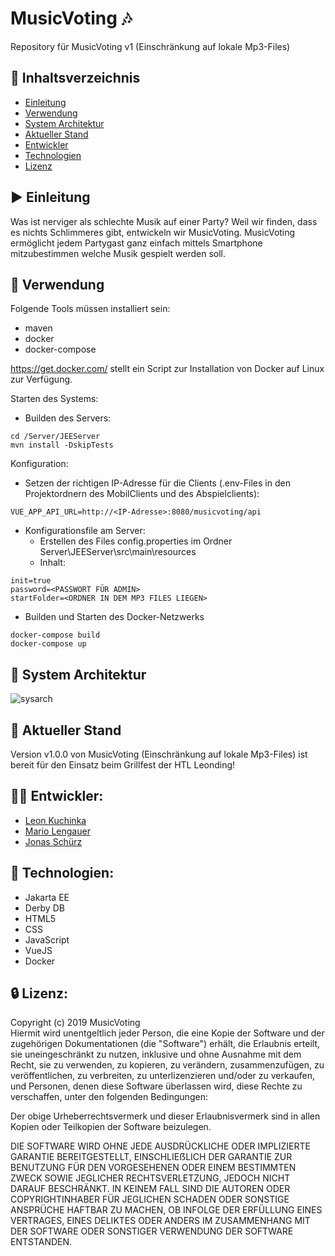 # MusicVoting :notes:

Repository für MusicVoting v1 (Einschränkung auf lokale Mp3-Files)

## :bookmark_tabs: Inhaltsverzeichnis
- [Einleitung](#arrow_forward-einleitung)
- [Verwendung](#rocket-verwendung)
- [System Architektur](#ferris_wheel-system-architektur)
- [Aktueller Stand](#hammer-aktueller-stand)
- [Entwickler](#guardsman-entwickler)
- [Technologien](#wrench-technologien)
- [Lizenz](#lock-lizenz)

## :arrow_forward: Einleitung
Was ist nerviger als schlechte Musik auf einer Party? 
Weil wir finden, dass es nichts Schlimmeres gibt, entwickeln wir MusicVoting. MusicVoting ermöglicht jedem Partygast ganz einfach mittels Smartphone mitzubestimmen welche Musik gespielt werden soll.

## :rocket: Verwendung
Folgende Tools müssen installiert sein:
- maven
- docker
- docker-compose 

https://get.docker.com/ stellt ein Script zur Installation von Docker auf Linux zur Verfügung.

Starten des Systems:
- Builden des Servers:
```
cd /Server/JEEServer
mvn install -DskipTests
```

Konfiguration:
- Setzen der richtigen IP-Adresse für die Clients (.env-Files in den Projektordnern des MobilClients und des Abspielclients):
```
VUE_APP_API_URL=http://<IP-Adresse>:8080/musicvoting/api
```

- Konfigurationsfile am Server:
  - Erstellen des Files config.properties im Ordner Server\JEEServer\src\main\resources
  - Inhalt:
```
init=true
password=<PASSWORT FÜR ADMIN>
startFolder=<ORDNER IN DEM MP3 FILES LIEGEN>
```


- Builden und Starten des Docker-Netzwerks
```
docker-compose build
docker-compose up
```


## :ferris_wheel: System Architektur
![sysarch](/img/systemarchitektur.png)

## :hammer: Aktueller Stand

Version v1.0.0 von MusicVoting (Einschränkung auf lokale Mp3-Files) ist bereit für den Einsatz beim Grillfest der HTL Leonding!


## :guardsman: Entwickler:
- [Leon Kuchinka](https://github.com/leonkuchinka)
- [Mario Lengauer](https://github.com/lengauermario)
- [Jonas Schürz](https://github.com/jonasschuerz)

## :wrench: Technologien:

- Jakarta EE
- Derby DB
- HTML5
- CSS
- JavaScript
- VueJS
- Docker


## :lock: Lizenz:

Copyright (c) 2019 MusicVoting </br>
Hiermit wird unentgeltlich jeder Person, die eine Kopie der Software und der zugehörigen Dokumentationen (die "Software") erhält, die Erlaubnis erteilt, sie uneingeschränkt zu nutzen, inklusive und ohne Ausnahme mit dem Recht, sie zu verwenden, zu kopieren, zu verändern, zusammenzufügen, zu veröffentlichen, zu verbreiten, zu unterlizenzieren und/oder zu verkaufen, und Personen, denen diese Software überlassen wird, diese Rechte zu verschaffen, unter den folgenden Bedingungen:

Der obige Urheberrechtsvermerk und dieser Erlaubnisvermerk sind in allen Kopien oder Teilkopien der Software beizulegen.

DIE SOFTWARE WIRD OHNE JEDE AUSDRÜCKLICHE ODER IMPLIZIERTE GARANTIE BEREITGESTELLT, EINSCHLIEẞLICH DER GARANTIE ZUR BENUTZUNG FÜR DEN VORGESEHENEN ODER EINEM BESTIMMTEN ZWECK SOWIE JEGLICHER RECHTSVERLETZUNG, JEDOCH NICHT DARAUF BESCHRÄNKT. IN KEINEM FALL SIND DIE AUTOREN ODER COPYRIGHTINHABER FÜR JEGLICHEN SCHADEN ODER SONSTIGE ANSPRÜCHE HAFTBAR ZU MACHEN, OB INFOLGE DER ERFÜLLUNG EINES VERTRAGES, EINES DELIKTES ODER ANDERS IM ZUSAMMENHANG MIT DER SOFTWARE ODER SONSTIGER VERWENDUNG DER SOFTWARE ENTSTANDEN.

